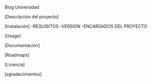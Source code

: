 Blog Universidad

[Descripcion del proyecto]

[Instalación]
  -REQUISITOS
  -VERSION
  -ENCARGADOS DEL PROYECTO
  
  
 [Usage]
 
 [Documentación]
 
 [Roadmaps]
 
 
 [Licencia]
 
 [agradecimientos]

